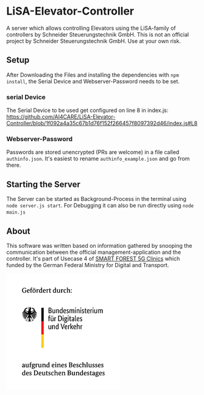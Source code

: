 # LiSA-Elevator-Controller
A server which allows controlling Elevators using the LiSA-family of controllers by Schneider Steuerungstechnik GmbH.
This is not an official project by Schneider Steuerungstechnik GmbH. Use at your own risk.

## Setup
After Downloading the Files and installing the dependencies with `npm install`, the Serial Device and Webserver-Password needs to be set.

### serial Device
The Serial Device to be used get configured on line 8 in index.js: https://github.com/AI4CARE/LiSA-Elevator-Controller/blob/1f092a4a35c67b1d76f152f266457f8097392d46/index.js#L8

### Webserver-Password
Passwords are stored unencrypted (PRs are welcome) in a file called `authinfo.json`. It's easiest to rename `authinfo_example.json` and go from there.

## Starting the Server
The Server can be started as Background-Process in the terminal using `node server.js start`.
For Debugging it can also be run directly using `node main.js`

## About
This software was written based on information gathered by snooping the communication between the official management-application and the controller.
It's part of Usecase 4 of [SMART FOREST 5G Clinics](https://zaf.th-deg.de/public/project/238) which funded by the German Federal Ministry for Digital and Transport.

<img src="bdv.jpeg" alt="Federal Ministry for Digital and Transport Logo" width="300">
